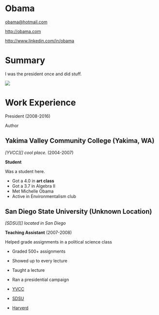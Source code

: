 # Obama
obama@hotmail.com

http://obama.com

http://www.linkedin.com/in/obama

# Summary

I was the president once and did stuff.

![]("https://media.vanityfair.com/photos/6036a15657f37ea4415256d2/master/pass/1225292516")


# Work Experience
President (2008-2016)

Author 

## Yakima Valley Community College (Yakima, WA)

*[YVCC][] cool place.* (2004-2007)

**Student**

Was a student here.

- Got a 4.0 in **art class**
- Got a 3.7 in Algebra II
- Met Michelle Obama
- Active in Environmentalism club

## San Diego State University (Unknown Location)
*[SDSU][] located in San Diego*

**Teaching Assistant** (2007-2008)

Helped grade assignments in a political science class

- Graded 500+ assignments
- Showed up to every lecture
- Taught a lecture
- Ran a presidential campaign 

- [YVCC](https://www.yvcc.edu/)
- [SDSU](https://www.sdsu.edu/)
- [Harverd]("https://twitter.com/vincestaples")